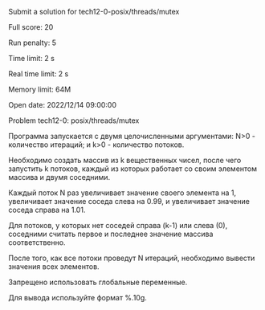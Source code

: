 Submit a solution for tech12-0-posix/threads/mutex

Full score:	20

Run penalty:	5

Time limit:	2 s

Real time limit:	2 s

Memory limit:	64M

Open date:	2022/12/14 09:00:00

Problem tech12-0: posix/threads/mutex

Программа запускается с двумя целочисленными аргументами: N>0 - количество итераций; и k>0 - количество потоков.

Необходимо создать массив из k вещественных чисел, после чего запустить k потоков, каждый из которых работает со своим элементом массива и двумя соседними.

Каждый поток N раз увеличивает значение своего элемента на 1, увеличивает значение соседа слева на 0.99, и увеличивает значение соседа справа на 1.01.

Для потоков, у которых нет соседей справа (k-1) или слева (0), соседними считать первое и последнее значение массива соответственно.

После того, как все потоки проведут N итераций, необходимо вывести значения всех элементов.

Запрещено использовать глобальные переменные.

Для вывода используйте формат %.10g.

